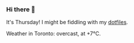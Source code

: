 ### Hi there :wave:

It's Thursday! I might be fiddling with my [dotfiles](https://github.com/bewuethr/dotfiles).

Weather in Toronto: overcast, at +7°C.
